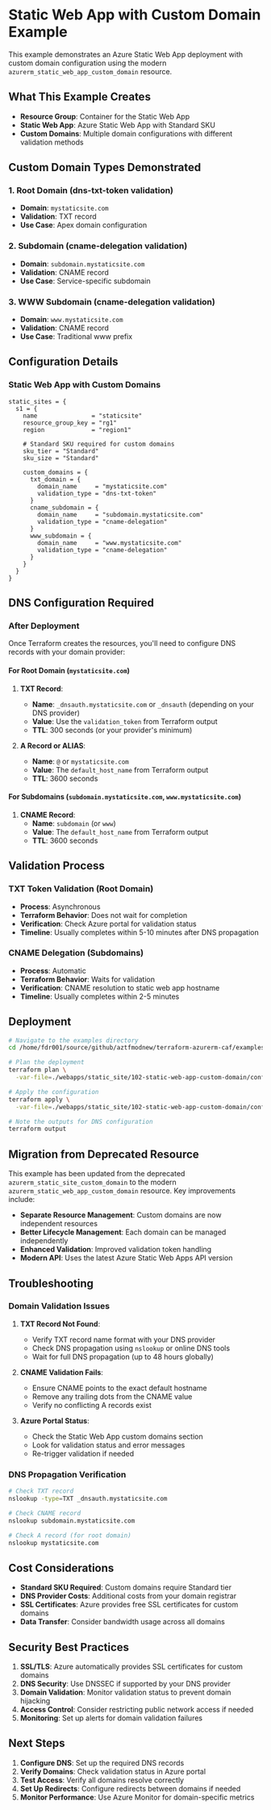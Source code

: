 # Static Web App with Custom Domain Example

This example demonstrates an Azure Static Web App deployment with custom domain configuration using the modern `azurerm_static_web_app_custom_domain` resource.

## What This Example Creates

- **Resource Group**: Container for the Static Web App
- **Static Web App**: Azure Static Web App with Standard SKU
- **Custom Domains**: Multiple domain configurations with different validation methods

## Custom Domain Types Demonstrated

### 1. Root Domain (dns-txt-token validation)

- **Domain**: `mystaticsite.com`
- **Validation**: TXT record
- **Use Case**: Apex domain configuration

### 2. Subdomain (cname-delegation validation)

- **Domain**: `subdomain.mystaticsite.com`
- **Validation**: CNAME record
- **Use Case**: Service-specific subdomain

### 3. WWW Subdomain (cname-delegation validation)

- **Domain**: `www.mystaticsite.com`
- **Validation**: CNAME record
- **Use Case**: Traditional www prefix

## Configuration Details

### Static Web App with Custom Domains

```hcl
static_sites = {
  s1 = {
    name               = "staticsite"
    resource_group_key = "rg1"
    region             = "region1"

    # Standard SKU required for custom domains
    sku_tier = "Standard"
    sku_size = "Standard"

    custom_domains = {
      txt_domain = {
        domain_name     = "mystaticsite.com"
        validation_type = "dns-txt-token"
      }
      cname_subdomain = {
        domain_name     = "subdomain.mystaticsite.com"
        validation_type = "cname-delegation"
      }
      www_subdomain = {
        domain_name     = "www.mystaticsite.com"
        validation_type = "cname-delegation"
      }
    }
  }
}
```

## DNS Configuration Required

### After Deployment

Once Terraform creates the resources, you'll need to configure DNS records with your domain provider:

#### For Root Domain (`mystaticsite.com`)

1. **TXT Record**:
   - **Name**: `_dnsauth.mystaticsite.com` or `_dnsauth` (depending on your DNS provider)
   - **Value**: Use the `validation_token` from Terraform output
   - **TTL**: 300 seconds (or your provider's minimum)

2. **A Record or ALIAS**:
   - **Name**: `@` or `mystaticsite.com`
   - **Value**: The `default_host_name` from Terraform output
   - **TTL**: 3600 seconds

#### For Subdomains (`subdomain.mystaticsite.com`, `www.mystaticsite.com`)

1. **CNAME Record**:
   - **Name**: `subdomain` (or `www`)
   - **Value**: The `default_host_name` from Terraform output
   - **TTL**: 3600 seconds

## Validation Process

### TXT Token Validation (Root Domain)

- **Process**: Asynchronous
- **Terraform Behavior**: Does not wait for completion
- **Verification**: Check Azure portal for validation status
- **Timeline**: Usually completes within 5-10 minutes after DNS propagation

### CNAME Delegation (Subdomains)

- **Process**: Automatic
- **Terraform Behavior**: Waits for validation
- **Verification**: CNAME resolution to static web app hostname
- **Timeline**: Usually completes within 2-5 minutes

## Deployment

```bash
# Navigate to the examples directory
cd /home/fdr001/source/github/aztfmodnew/terraform-azurerm-caf/examples

# Plan the deployment
terraform plan \
  -var-file=./webapps/static_site/102-static-web-app-custom-domain/configuration.tfvars

# Apply the configuration
terraform apply \
  -var-file=./webapps/static_site/102-static-web-app-custom-domain/configuration.tfvars

# Note the outputs for DNS configuration
terraform output
```

## Migration from Deprecated Resource

This example has been updated from the deprecated `azurerm_static_site_custom_domain` to the modern `azurerm_static_web_app_custom_domain` resource. Key improvements include:

- **Separate Resource Management**: Custom domains are now independent resources
- **Better Lifecycle Management**: Each domain can be managed independently
- **Enhanced Validation**: Improved validation token handling
- **Modern API**: Uses the latest Azure Static Web Apps API version

## Troubleshooting

### Domain Validation Issues

1. **TXT Record Not Found**:
   - Verify TXT record name format with your DNS provider
   - Check DNS propagation using `nslookup` or online DNS tools
   - Wait for full DNS propagation (up to 48 hours globally)

2. **CNAME Validation Fails**:
   - Ensure CNAME points to the exact default hostname
   - Remove any trailing dots from the CNAME value
   - Verify no conflicting A records exist

3. **Azure Portal Status**:
   - Check the Static Web App custom domains section
   - Look for validation status and error messages
   - Re-trigger validation if needed

### DNS Propagation Verification

```bash
# Check TXT record
nslookup -type=TXT _dnsauth.mystaticsite.com

# Check CNAME record
nslookup subdomain.mystaticsite.com

# Check A record (for root domain)
nslookup mystaticsite.com
```

## Cost Considerations

- **Standard SKU Required**: Custom domains require Standard tier
- **DNS Provider Costs**: Additional costs from your domain registrar
- **SSL Certificates**: Azure provides free SSL certificates for custom domains
- **Data Transfer**: Consider bandwidth usage across all domains

## Security Best Practices

1. **SSL/TLS**: Azure automatically provides SSL certificates for custom domains
2. **DNS Security**: Use DNSSEC if supported by your DNS provider
3. **Domain Validation**: Monitor validation status to prevent domain hijacking
4. **Access Control**: Consider restricting public network access if needed
5. **Monitoring**: Set up alerts for domain validation failures

## Next Steps

1. **Configure DNS**: Set up the required DNS records
2. **Verify Domains**: Check validation status in Azure portal
3. **Test Access**: Verify all domains resolve correctly
4. **Set Up Redirects**: Configure redirects between domains if needed
5. **Monitor Performance**: Use Azure Monitor for domain-specific metrics
